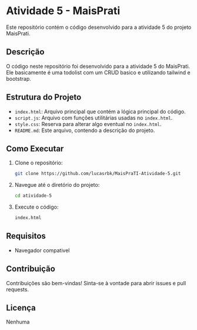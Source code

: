 # Atividade 5 - MaisPrati

Este repositório contém o código desenvolvido para a atividade 5 do projeto MaisPrati.

## Descrição

O código neste repositório foi desenvolvido para a atividade 5 do MaisPrati. Ele basicamente é uma todolist com um CRUD basico e utilizando tailwind e bootstrap.

## Estrutura do Projeto

- `index.html`: Arquivo principal que contém a lógica principal do código.
- `script.js`: Arquivo com funções utilitárias usadas no `index.html`.
- `style.css`: Reserva para alterar algo eventual no `index.html`.
- `README.md`: Este arquivo, contendo a descrição do projeto.

## Como Executar

1. Clone o repositório:
    ```bash
    git clone https://github.com/lucasrbk/MaisPraTI-Atividade-5.git
    ```
2. Navegue até o diretório do projeto:
    ```bash
    cd atividade-5
    ```
3. Execute o código:
    ```bash
    index.html
    ```

## Requisitos

- Navegador compativel


## Contribuição

Contribuições são bem-vindas! Sinta-se à vontade para abrir issues e pull requests.

## Licença

Nenhuma
